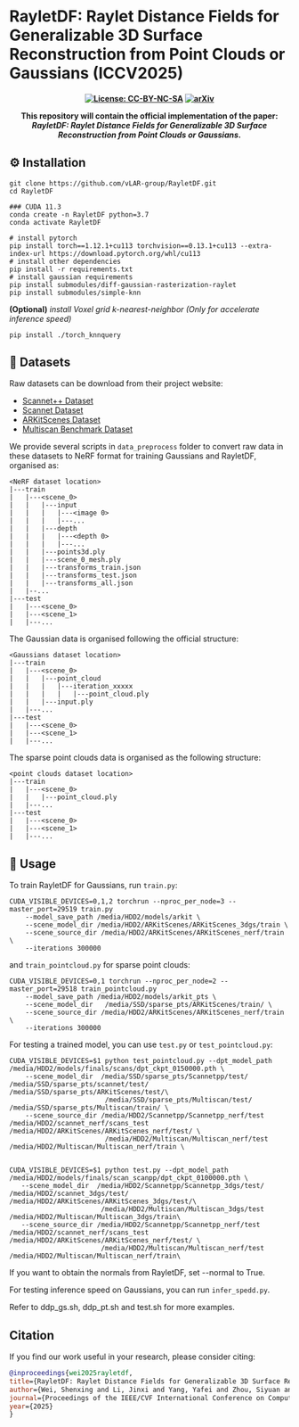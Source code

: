 # RayletDF: Raylet Distance Fields for Generalizable 3D Surface Reconstruction from Point Clouds or Gaussians (ICCV2025)

<h4 align="center">

[![License: CC-BY-NC-SA](https://img.shields.io/badge/License-CC_BY--NC--SA_4.0-blue)](./LICENSE)
[![arXiv](https://img.shields.io/badge/arXiv-2506.07865-b31b1b)](https://arxiv.org/pdf/2508.09830)

This repository will contain the official implementation of the paper: *RayletDF: Raylet Distance Fields for Generalizable 3D Surface Reconstruction from Point Clouds or Gaussians*.

## ⚙️ Installation
```shell script
git clone https://github.com/vLAR-group/RayletDF.git
cd RayletDF

### CUDA 11.3
conda create -n RayletDF python=3.7
conda activate RayletDF

# install pytorch 
pip install torch==1.12.1+cu113 torchvision==0.13.1+cu113 --extra-index-url https://download.pytorch.org/whl/cu113
# install other dependencies
pip install -r requirements.txt
# install gaussian requirements
pip install submodules/diff-gaussian-rasterization-raylet
pip install submodules/simple-knn
```
**(Optional)** *install Voxel grid k-nearest-neighbor (Only for accelerate inference speed)*

```shell script
pip install ./torch_knnquery
```

## 💾 Datasets
Raw datasets can be download from their project website:
- [Scannet++ Dataset](https://kaldir.vc.in.tum.de/scannetpp/)
- [Scannet Dataset](https://github.com/ScanNet/ScanNet)
- [ARKitScenes Dataset](https://github.com/apple/ARKitScenes)
- [Multiscan Benchmark Dataset](https://github.com/smartscenes/multiscan)

We provide several scripts in `data_preprocess` folder to convert raw data in these datasets to NeRF format for training Gaussians and RayletDF, organised as:

```
<NeRF dataset location>
|---train
|   |---<scene_0>
|   |   |---input
|   |   |   |---<image 0>  
|   |   |   |---...
|   |   |---depth
|   |   |   |---<depth 0>  
|   |   |   |---...
|   |   |---points3d.ply
|   |   |---scene_0_mesh.ply     
|   |   |---transforms_train.json  
|   |   |---transforms_test.json  
|   |   |---transforms_all.json
|   |--...  
|---test
|   |---<scene_0>
|   |---<scene_1>
|   |---...
```


The Gaussian data is organised following the official structure:
```
<Gaussians dataset location>
|---train
|   |---<scene_0>
|   |   |---point_cloud
|   |   |   |---iteration_xxxxx
|   |   |   |   |---point_cloud.ply
|   |   |---input.ply
|   |---...
|---test
|   |---<scene_0>
|   |---<scene_1>
|   |---...
```

The sparse point clouds data is organised as the following structure:
```
<point clouds dataset location>
|---train
|   |---<scene_0>
|   |   |---point_cloud.ply
|   |---...
|---test
|   |---<scene_0>
|   |---<scene_1>
|   |---...
```

## 🔑 Usage
To train RayletDF for Gaussians, run `train.py`: 

```shell script
CUDA_VISIBLE_DEVICES=0,1,2 torchrun --nproc_per_node=3 --master_port=29519 train.py 
    --model_save_path /media/HDD2/models/arkit \
    --scene_model_dir /media/HDD2/ARKitScenes/ARKitScenes_3dgs/train \
    --scene_source_dir /media/HDD2/ARKitScenes/ARKitScenes_nerf/train \
    --iterations 300000
```
and `train_pointcloud.py` for sparse point clouds:
```shell script
CUDA_VISIBLE_DEVICES=0,1 torchrun --nproc_per_node=2 --master_port=29518 train_pointcloud.py 
    --model_save_path /media/HDD2/models/arkit_pts \
    --scene_model_dir   /media/SSD/sparse_pts/ARKitScenes/train/ \
    --scene_source_dir /media/HDD2/ARKitScenes/ARKitScenes_nerf/train \
    --iterations 300000
```

For testing a trained model, you can use `test.py` or `test_pointcloud.py`: 
```shell script
CUDA_VISIBLE_DEVICES=$1 python test_pointcloud.py --dpt_model_path /media/HDD2/models/finals/scans/dpt_ckpt_0150000.pth \
    --scene_model_dir  /media/SSD/sparse_pts/Scannetpp/test/ /media/SSD/sparse_pts/scannet/test/  /media/SSD/sparse_pts/ARKitScenes/test/\
                        /media/SSD/sparse_pts/Multiscan/test/ /media/SSD/sparse_pts/Multiscan/train/ \
    --scene_source_dir /media/HDD2/Scannetpp/Scannetpp_nerf/test /media/HDD2/scannet_nerf/scans_test /media/HDD2/ARKitScenes/ARKitScenes_nerf/test/ \
                        /media/HDD2/Multiscan/Multiscan_nerf/test /media/HDD2/Multiscan/Multiscan_nerf/train \


CUDA_VISIBLE_DEVICES=$1 python test.py --dpt_model_path /media/HDD2/models/finals/scan_scanpp/dpt_ckpt_0100000.pth \
   --scene_model_dir  /media/HDD2/Scannetpp/Scannetpp_3dgs/test/ /media/HDD2/scannet_3dgs/test/ /media/HDD2/ARKitScenes/ARKitScenes_3dgs/test/\
                       /media/HDD2/Multiscan/Multiscan_3dgs/test /media/HDD2/Multiscan/Multiscan_3dgs/train\
   --scene_source_dir /media/HDD2/Scannetpp/Scannetpp_nerf/test /media/HDD2/scannet_nerf/scans_test /media/HDD2/ARKitScenes/ARKitScenes_nerf/test/ \
                       /media/HDD2/Multiscan/Multiscan_nerf/test /media/HDD2/Multiscan/Multiscan_nerf/train\
```

If you want to obtain the normals from RayletDF, set --normal to True.

For testing inference speed on Gaussians, you can run `infer_spedd.py`.

Refer to ddp_gs.sh, ddp_pt.sh and test.sh for more examples.


## Citation
If you find our work useful in your research, please consider citing:
```bibtex   
@inproceedings{wei2025rayletdf,
title={RayletDF: Raylet Distance Fields for Generalizable 3D Surface Reconstruction from Point Clouds or Gaussians},
author={Wei, Shenxing and Li, Jinxi and Yang, Yafei and Zhou, Siyuan and Yang, Bo},
journal={Proceedings of the IEEE/CVF International Conference on Computer Vision},
year={2025}
}        
```

